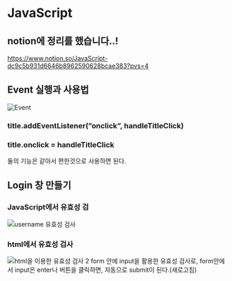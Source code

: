 # JavaScript
## notion에 정리를 했습니다..!
https://www.notion.so/JavaScript-dc9c5b931d6646b8962590628bcae383?pvs=4
## Event 실행과 사용법
![Event](https://github.com/Jun-1108/JavaScript/assets/48702150/cfab1a0c-5586-4abc-b274-b54d8cd4bfbe) <br>
### title.addEventListener(”onclick”, handleTitleClick) 
### title.onclick = handleTitleClick
둘의 기능은 같아서 편한것으로 사용하면 된다.
## Login 창 만들기
### JavaScript에서 유효성 검
![username 유효성 검사](https://github.com/Jun-1108/JavaScript/assets/48702150/b0799eae-d0e6-4440-b822-835a9f2406b3) <br>
### html에서 유효성 검사
![html을 이용한 유효성 검사 2](https://github.com/Jun-1108/JavaScript/assets/48702150/c38fa69f-98c9-4b09-a4de-aaa80ac6a909)
form 안에 input을 활용한 유효성 검사로, form안에서 input은 enter나 버튼을 클릭하면, 자동으로 submit이 된다.(새로고침)
